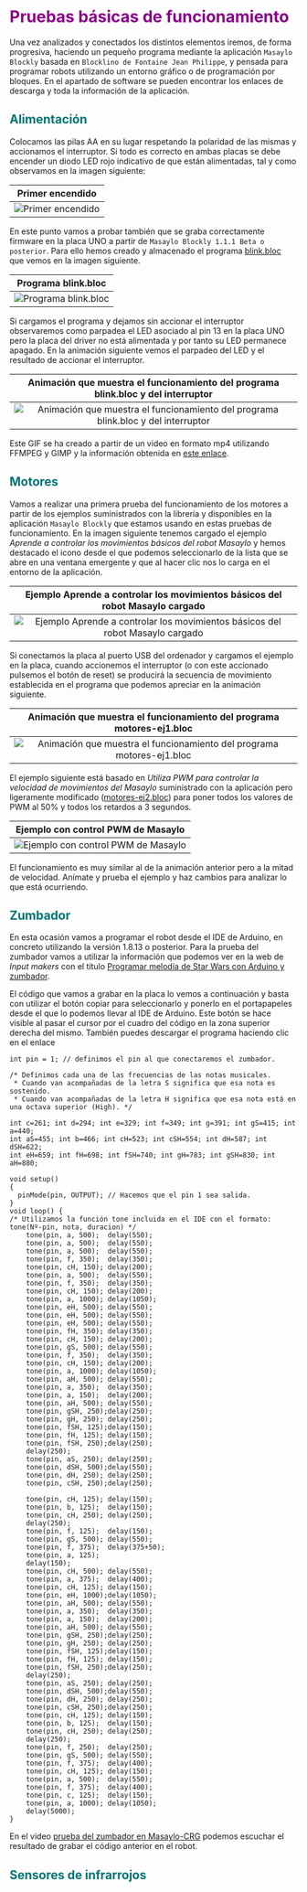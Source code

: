 # <FONT COLOR=#8B008B>Pruebas básicas de funcionamiento</font>
Una vez analizados y conectados los distintos elementos iremos, de forma progresiva, haciendo un pequeño programa mediante la aplicación `Masaylo Blockly` basada en `Blocklino de Fontaine Jean Philippe`, y pensada para programar robots utilizando un entorno gráfico o de programación por bloques. En el apartado de software se pueden encontrar los enlaces de descarga y toda la información de la aplicación.

## <FONT COLOR=#007575>**Alimentación**</font>
Colocamos las pilas AA en su lugar respetando la polaridad de las mismas y accionamos el interruptor. Si todo es correcto en ambas placas se debe encender un diodo LED rojo indicativo de que están alimentadas, tal y como observamos en la imagen siguiente:

<center>

| Primer encendido |
|:-:|
| ![Primer encendido](../../img/conexionado-pruebas/UNO/test/Alimentacion-R.png) |

</center>

En este punto vamos a probar también que se graba correctamente firmware en la placa UNO a partir de `Masaylo Blockly 1.1.1 Beta o posterior`. Para ello hemos creado y almacenado el programa [blink.bloc](../UNO/tests/blink.bloc) que vemos en la imagen siguiente.

<center>

| Programa blink.bloc |
|:-:|
| ![Programa blink.bloc](../../img/conexionado-pruebas/UNO/test/blink.png) |

</center>

Si cargamos el programa y dejamos sin accionar el interruptor observaremos como parpadea el LED asociado al pin 13 en la placa UNO pero la placa del driver no está alimentada y por tanto su LED permanece apagado. En la animación siguiente vemos el parpadeo del LED y el resultado de accionar el interruptor.

<center>

| Animación que muestra el funcionamiento del programa blink.bloc y del interruptor |
|:-:|
| ![Animación que muestra el funcionamiento del programa blink.bloc y del interruptor](../../img/conexionado-pruebas/UNO/test/blink.gif) |

</center>

Este GIF se ha creado a partir de un video en formato mp4 utilizando FFMPEG y GIMP y la información obtenida en [este enlace](https://ubunlog.com/gif-animados-vlc-ffmpeg-gimp/).

## <FONT COLOR=#007575>**Motores**</font>
Vamos a realizar una primera prueba del funcionamiento de los motores a partir de los ejemplos suministrados con la librería y disponibles en la aplicación `Masaylo Blockly` que estamos usando en estas pruebas de funcionamiento. En la imagen siguiente tenemos cargado el ejemplo *Aprende a controlar los movimientos básicos del robot Masaylo* y hemos destacado el icono desde el que podemos seleccionarlo de la lista que se abre en una ventana emergente y que al hacer clic nos lo carga en el entorno de la aplicación.

<center>

| Ejemplo Aprende a controlar los movimientos básicos del robot Masaylo cargado |
|:-:|
| ![Ejemplo Aprende a controlar los movimientos básicos del robot Masaylo cargado](../../img/conexionado-pruebas/UNO/test/motores-ej1.png) |

</center>

Si conectamos la placa al puerto USB del ordenador y cargamos el ejemplo en la placa, cuando accionemos el interruptor (o con este accionado pulsemos el botón de reset) se producirá la secuencia de movimiento establecida en el programa que podemos apreciar en la animación siguiente.

<center>

| Animación que muestra el funcionamiento del programa motores-ej1.bloc |
|:-:|
| ![Animación que muestra el funcionamiento del programa motores-ej1.bloc](../../img/conexionado-pruebas/UNO/test/motores-ej1.gif) |

</center>

El ejemplo siguiente está basado en *Utiliza PWM para controlar la velocidad de movimientos del Masaylo* suministrado con la aplicación pero ligeramente modificado ([motores-ej2.bloc](../UNO/tests/motores-ej2.bloc)) para poner todos los valores de PWM al 50% y todos los retardos a 3 segundos.

<center>

| Ejemplo con control PWM de Masaylo |
|:-:|
| ![Ejemplo con control PWM de Masaylo](../../img/conexionado-pruebas/UNO/test/motores-ej2.png) |

</center>

El funcionamiento es muy similar al de la animación anterior pero a la mitad de velocidad. Anímate y prueba el ejemplo y haz cambios para analizar lo que está ocurriendo.

## <FONT COLOR=#007575>**Zumbador**</font>
En esta ocasión vamos a programar el robot desde el IDE de Arduino, en concreto utilizando la versión 1.8.13 o posterior. Para la prueba del zumbador vamos a utilizar la información que podemos ver en la web de *Input makers* con el título [Programar melodía de Star Wars con Arduino y zumbador](https://inputmakers.com/componentes/melodia-de-star-wars-con-arduino-y-zumbador).

El código que vamos a grabar en la placa lo vemos a continuación y basta con utilizar el botón copiar para seleccionarlo y ponerlo en el portapapeles desde el que lo podemos llevar al IDE de Arduino. Este botón se hace visible al pasar el cursor por el cuadro del código en la zona superior derecha del mismo. También puedes descargar el programa haciendo clic en el enlace []()

~~~
int pin = 1; // definimos el pin al que conectaremos el zumbador.
 
/* Definimos cada una de las frecuencias de las notas musicales.
 * Cuando van acompañadas de la letra S significa que esa nota es sostenido.
 * Cuando van acompañadas de la letra H significa que esa nota está en una octava superior (High). */
 
int c=261; int d=294; int e=329; int f=349; int g=391; int gS=415; int a=440; 
int aS=455; int b=466; int cH=523; int cSH=554; int dH=587; int dSH=622; 
int eH=659; int fH=698; int fSH=740; int gH=783; int gSH=830; int aH=880;

void setup()    
{    
  pinMode(pin, OUTPUT); // Hacemos que el pin 1 sea salida.
}     
void loop() {   
/* Utilizamos la función tone incluida en el IDE con el formato: tone(Nº-pin, nota, duracion) */
    tone(pin, a, 500);  delay(550);
    tone(pin, a, 500);  delay(550);     
    tone(pin, a, 500);  delay(550);
    tone(pin, f, 350);  delay(350);
    tone(pin, cH, 150); delay(200); 
    tone(pin, a, 500);  delay(550);
    tone(pin, f, 350);  delay(350);
    tone(pin, cH, 150); delay(200);
    tone(pin, a, 1000); delay(1050);
    tone(pin, eH, 500); delay(550);
    tone(pin, eH, 500); delay(550);
    tone(pin, eH, 500); delay(550);   
    tone(pin, fH, 350); delay(350); 
    tone(pin, cH, 150); delay(200);
    tone(pin, gS, 500); delay(550);
    tone(pin, f, 350);  delay(350);
    tone(pin, cH, 150); delay(200);
    tone(pin, a, 1000); delay(1050);
    tone(pin, aH, 500); delay(550);
    tone(pin, a, 350);  delay(350); 
    tone(pin, a, 150);  delay(200);
    tone(pin, aH, 500); delay(550);
    tone(pin, gSH, 250);delay(250);
    tone(pin, gH, 250); delay(250);
    tone(pin, fSH, 125);delay(150);
    tone(pin, fH, 125); delay(150);    
    tone(pin, fSH, 250);delay(250);
    delay(250);
    tone(pin, aS, 250); delay(250);    
    tone(pin, dSH, 500);delay(550); 
    tone(pin, dH, 250); delay(250); 
    tone(pin, cSH, 250);delay(250);  
        
    tone(pin, cH, 125); delay(150);  
    tone(pin, b, 125);  delay(150); 
    tone(pin, cH, 250); delay(250);     
    delay(250);
    tone(pin, f, 125);  delay(150); 
    tone(pin, gS, 500); delay(550); 
    tone(pin, f, 375);  delay(375+50); 
    tone(pin, a, 125);
    delay(150); 
    tone(pin, cH, 500); delay(550);
    tone(pin, a, 375);  delay(400);
    tone(pin, cH, 125); delay(150);
    tone(pin, eH, 1000);delay(1050);
    tone(pin, aH, 500); delay(550);
    tone(pin, a, 350);  delay(350);
    tone(pin, a, 150);  delay(200);
    tone(pin, aH, 500); delay(550);
    tone(pin, gSH, 250);delay(250); 
    tone(pin, gH, 250); delay(250);
    tone(pin, fSH, 125);delay(150);
    tone(pin, fH, 125); delay(150);  
    tone(pin, fSH, 250);delay(250);
    delay(250);
    tone(pin, aS, 250); delay(250);  
    tone(pin, dSH, 500);delay(550);
    tone(pin, dH, 250); delay(250);
    tone(pin, cSH, 250);delay(250);  
    tone(pin, cH, 125); delay(150);
    tone(pin, b, 125);  delay(150);
    tone(pin, cH, 250); delay(250);      
    delay(250);
    tone(pin, f, 250);  delay(250); 
    tone(pin, gS, 500); delay(550); 
    tone(pin, f, 375);  delay(400);
    tone(pin, cH, 125); delay(150);
    tone(pin, a, 500);  delay(550);           
    tone(pin, f, 375);  delay(400);          
    tone(pin, c, 125);  delay(150);  
    tone(pin, a, 1000); delay(1050);       
    delay(5000); 
}
~~~

En el video [prueba del zumbador en Masaylo-CRG]() podemos escuchar el resultado de grabar el código anterior en el robot.

## <FONT COLOR=#007575>**Sensores de infrarrojos**</font>
